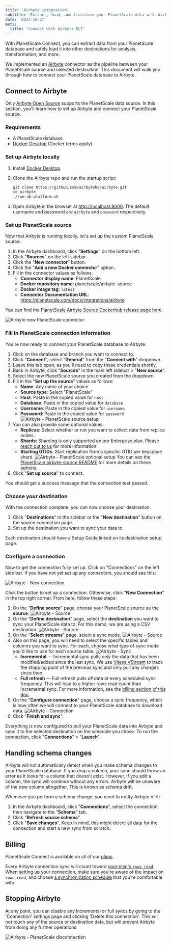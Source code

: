 ```yaml
---
title: 'Airbyte integration'
subtitle: 'Extract, load, and transform your PlanetScale data with Airbyte.'
date: '2023-10-27'
meta:
  title: 'Connect with Airbyte ELT'
---
```


With PlanetScale Connect, you can extract data from your PlanetScale database and safely load it into other destinations for analysis, transformation, and more.

We implemented an [Airbyte](https://airbyte.com/) connector as the pipeline between your PlanetScale source and selected destination. This document will walk you through how to connect your PlanetScale database to Airbyte.

## Connect to Airbyte

Only [Airbyte Open Source](https://docs.airbyte.com/quickstart/deploy-airbyte) supports the PlanetScale data source. In this section, you'll learn how to set up Airbyte and connect your PlanetScale source.

### Requirements

- A PlanetScale database
- [Docker Desktop](https://www.docker.com/products/docker-desktop/) (Docker terms apply)

### Set up Airbyte locally

1. Install [Docker Desktop](https://www.docker.com/products/docker-desktop/).
2. Clone the Airbyte repo and run the startup script:

   ```bash
   git clone https://github.com/airbytehq/airbyte.git
   cd airbyte
   ./run-ab-platform.sh
   ```

3. Open Airbyte in the browser at [http://localhost:8000](http://localhost:8000).
   The default username and password are `airbyte` and `password` respectively.

### Set up PlanetScale source

Now that Airbyte is running locally, let's set up the custom PlanetScale source.

1. In the Airbyte dashboard, click "**Settings**" on the bottom left.
2. Click "**Sources**" on the left sidebar.
3. Click the "**New connector**" button.
4. Click the "**Add a new Docker connector**" option.
5. Fill in the connector values as follows:
   - **Connector display name**: PlanetScale
   - **Docker repository name**: planetscale/airbyte-source
   - **Docker image tag**: `latest`
   - **Connector Documentation URL**: https://planetscale.com/docs/integrations/airbyte

You can find the [PlanetScale Airbyte Source Dockerhub release page here](https://hub.docker.com/r/planetscale/airbyte-source).

![Airbyte new PlanetScale connector](/assets/docs/integrations/airbyte/modal.png)

### Fill in PlanetScale connection information

You're now ready to connect your PlanetScale database to Airbyte.

1. Click on the database and branch you want to connect to.
2. Click "**Connect**", select "**General**" from the "**Connect with**" dropdown.
3. Leave this tab open, as you'll need to copy these credentials shortly.
4. Back in Airbyte, click "**Sources**" in the main left sidebar > "**New source**".
5. Select the new PlanetScale source you created from the dropdown.
6. Fill in the "**Set up the source**" values as follows:
   - **Name**: Any name of your choice
   - **Source type**: Select "PlanetScale"
   - **Host**: Paste in the copied value for `host`
   - **Database**: Paste in the copied value for `database`
   - **Username**: Paste in the copied value for `username`
   - **Password**: Paste in the copied value for `password`
     ![Airbyte - PlanetScale source setup](/assets/docs/integrations/airbyte/db-info.png)
7. You can also provide some optional values:
   - **Replicas**: Select whether or not you want to collect data from replica nodes.
   - **Shards**: Sharding is only supported on our Enterprise plan. Please [reach out to us](/contact) for more information.
   - **Starting GTIDs**: Start replication from a specific GTID per keyspace shard.
     ![Airbyte - PlanetScale optional setup](/assets/docs/integrations/airbyte/optional.png)
     You can see the [PlanetScale airbyte-source README](https://github.com/planetscale/airbyte-source/blob/main/README.md) for more details on these options.
8. Click "**Set up source**" to connect.

You should get a success message that the connection test passed.

### Choose your destination

With the connection complete, you can now choose your destination.

1. Click "**Destinations**" in the sidebar or the "**New destination**" button on the source connection page.
2. Set up the destination you want to sync your data to.

Each destination should have a Setup Guide linked on its destination setup page.

### Configure a connection

Now to get the connection fully set up.
Click on "Connections" on the left side bar.
If you have not yet set up any connectors, you should see this:

![Airbyte - New connection](/assets/docs/integrations/airbyte/create.png)

Click the button to set up a connection.
Otherwise, click "**New Connection**" in the top right corner.
From here, follow these steps:

1. On the "**Define source**" page, choose your PlanetScale source as the **source**.
   ![Airbyte - Source](/assets/docs/integrations/airbyte/source.png)
2. On the "**Define destination**" page, select the **destination** you want to sync your PlanetScale data to.
   For this demo, we are using a CSV destination.
   ![Airbyte - Source](/assets/docs/integrations/airbyte/destination.png)
3. On the "**Select streams**" page, select a sync mode.
   ![Airbyte - Source](/assets/docs/integrations/airbyte/streams.png)
4. Also on this page, you will need to select the specific tables and columns you want to sync. For each, choose what type of sync mode you'd like to use for each source table.
   ![Airbyte - Sync](/assets/docs/integrations/airbyte/sync.png)
   - **Incremental** — Incremental sync pulls _only_ the data that has been modified/added since the last sync. We use [Vitess VStream](https://vitess.io/docs/concepts/vstream/) to track the stopping point of the previous sync and only pull any changes since then.
   - **Full refresh** — Full refresh pulls _all_ data at every scheduled sync frequency. This will lead to a higher rows read count than Incremental sync. For more information, see the [billing section of this doc](#billing).
5. On the "**Configure connection**" page, choose a sync frequency, which is how often we will connect to your PlanetScale database to download data.
   ![Airbyte - Connection ](/assets/docs/integrations/airbyte/connection.png)
6. Click "**Finish and sync**".

Everything is now configured to pull your PlanetScale data into Airbyte and sync it to the selected destination on the schedule you chose. To run the connection, click "**Connections**" > "**Launch**".

## Handling schema changes

Airbyte will not automatically detect when you make schema changes to your PlanetScale database. If you drop a column, your sync should throw an error as it looks for a column that doesn't exist. However, if you add a column, the sync will continue without any errors. Airbyte will be unaware of the new column altogether. This is known as schema drift.

Whenever you perform a schema change, you need to notify Airbyte of it:

1. In the Airbyte dashboard, click "**Connections**", select the connection, then navigate to the "**Schema**" tab.
2. Click "**Refresh source schema**".
3. Click "**Save changes**". Keep in mind, this might delete all data for the connection and start a new sync from scratch.

## Billing

PlanetScale Connect is available on all of our [plans](/docs/concepts/billing#planetscale-plans).

Every Airbyte connection sync will count toward [your plan's `rows read`](/docs/concepts/billing#planetscale-plans). When setting up your connection, make sure you're aware of the impact on `rows read`, and choose [a synchronization schedule](#choose-your-sync-frequency) that you're comfortable with.

## Stopping Airbyte

At any point, you can disable any incremental or full syncs by going to the 'Connection' settings page and clicking 'Delete this connection'. This will not touch any of the source or destination data, but will prevent Airbyte from doing any further operations.

![Airbyte - PlanetScale disconnection](/assets/docs/integrations/airbyte/delete.png)
